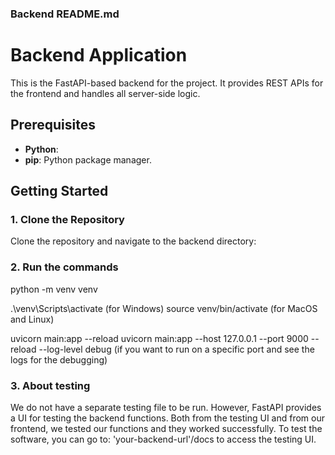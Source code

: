 

### Backend README.md


# Backend Application

This is the FastAPI-based backend for the project. It provides REST APIs for the frontend and handles all server-side logic.

## Prerequisites

- **Python**:
- **pip**: Python package manager.

## Getting Started

### 1. Clone the Repository

Clone the repository and navigate to the backend directory:


### 2. Run the commands 
python -m venv venv

.\venv\Scripts\activate (for Windows)
source venv/bin/activate (for MacOS and Linux)

uvicorn main:app --reload
uvicorn main:app --host 127.0.0.1 --port 9000 --reload --log-level debug (if you want to run on a specific port and see the logs for the debugging)

### 3. About testing
We do not have a separate testing file to be run. However, FastAPI provides a UI for testing the backend functions. Both from the testing UI and from our frontend, we tested our functions and they worked successfully. To test the software, you can go to: 'your-backend-url'/docs to access the testing UI.

